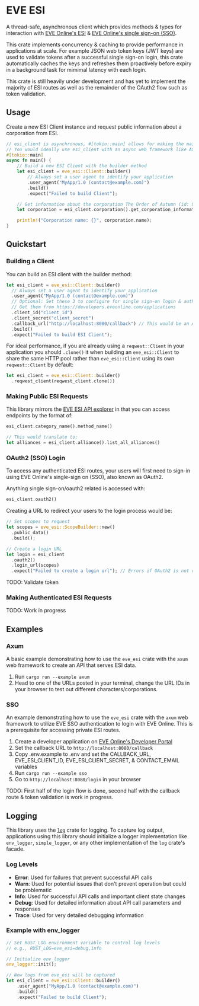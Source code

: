 # EVE ESI

A thread-safe, asynchronous client which provides methods & types for interaction with [EVE Online's ESI](https://developers.eveonline.com/api-explorer) & [EVE Online's single sign-on (SSO)](https://developers.eveonline.com/docs/services/sso/).

This crate implements concurrency & caching to provide performance in applications at scale. For example JSON web token keys (JWT keys) are used to validate tokens after a successful single sign-on login, this crate automatically caches the keys and refreshes them proactively before expiry in a background task for mimimal latency with each login.

This crate is still heavily under development and has yet to implement the majority of ESI routes as well as the remainder of the OAuth2 flow such as token validation.

## Usage

Create a new ESI Client instance and request public information about a corporation from ESI.

```rust
// esi_client is asynchronous, #[tokio::main] allows for making the main function async
// You would ideally use esi_client with an async web framework like Axum as shown in examples
#[tokio::main]
async fn main() {
    // Build a new ESI Client with the builder method
    let esi_client = eve_esi::Client::builder()
        // Always set a user agent to identify your application
        .user_agent("MyApp/1.0 (contact@example.com)")
        .build()
        .expect("Failed to build Client");

    // Get information about the corporation The Order of Autumn (id: 98785281)
    let corporation = esi_client.corporation().get_corporation_information(98785281).await.unwrap();

    println!("Corporation name: {}", corporation.name);
}
```

## Quickstart

### Building a Client

You can build an ESI client with the builder method:

```rust
let esi_client = eve_esi::Client::builder()
  // Always set a user agent to identify your application
  .user_agent("MyApp/1.0 (contact@example.com)")
  // Optional: Set these 3 to configure for single sign-on login & authenticated ESI routes
  // Get them from https://developers.eveonline.com/applications
  .client_id("client_id")
  .client_secret("client_secret")
  .callback_url("http://localhost:8080/callback") // This would be an API endpoint on your app, see SSO example
  .build()
  .expect("Failed to build ESI Client");
```

For ideal performance, if you are already using a `reqwest::Client` in your application you should `.clone()` it when building an `eve_esi::Client` to share the same HTTP pool rather than `eve_esi::Client` using its own `reqwest::Client` by default:

```rust
let esi_client = eve_esi::Client::builder()
  .reqwest_client(reqwest_client.clone())
```

### Making Public ESI Requests

This library mirrors the [EVE ESI API explorer](https://developers.eveonline.com/api-explorer) in that you can access endpoints by the format of:

```rust
esi_client.category_name().method_name()

// This would translate to:
let alliances = esi_client.alliance().list_all_alliances()
```

### OAuth2 (SSO) Login

To access any authenticated ESI routes, your users will first need to sign-in using EVE Online's single-sign on (SSO), also known as OAuth2.

Anything single sign-on/oauth2 related is accessed with:

```rust
esi_client.oauth2()
```

Creating a URL to redirect your users to the login process would be:

```rust
// Set scopes to request
let scopes = eve_esi::ScopeBuilder::new()
  .public_data()
  .build();

// Create a login URL
let login = esi_client
  .oauth2()
  .login_url(scopes)
  .expect("Failed to create a login url"); // Errors if OAuth2 is not configured on client
```

TODO: Validate token

### Making Authenticated ESI Requests

TODO: Work in progress

## Examples

### Axum

A basic example demonstrating how to use the `eve_esi` crate with the `axum` web framework to create an API that serves ESI data.

1. Run `cargo run --example axum`
2. Head to one of the URLs posted in your terminal, change the URL IDs in your browser to test out different characters/corporations.

### SSO

An example demonstrating how to use the `eve_esi` crate with the `axum` web framework to utilize EVE SSO authentication to login with EVE Online. This is a prerequisite for accessing private ESI routes.

1. Create a developer application on [EVE Online's Developer Portal](https://developers.eveonline.com/applications)
2. Set the callback URL to `http://localhost:8080/callback`
3. Copy .env.example to .env and set the CALLBACK_URL, EVE_ESI_CLIENT_ID, EVE_ESI_CLIENT_SECRET, & CONTACT_EMAIL variables
4. Run `cargo run --example sso`
5. Go to `http://localhost:8080/login` in your browser

TODO: First half of the login flow is done, second half with the callback route & token validation is work in progress.

## Logging

This library uses the [`log`](https://crates.io/crates/log) crate for logging. To capture log output,
applications using this library should initialize a logger implementation like `env_logger`,
`simple_logger`, or any other implementation of the `log` crate's facade.

### Log Levels

- **Error**: Used for failures that prevent successful API calls
- **Warn**: Used for potential issues that don't prevent operation but could be problematic
- **Info**: Used for successful API calls and important client state changes
- **Debug**: Used for detailed information about API call parameters and responses
- **Trace**: Used for very detailed debugging information

### Example with env_logger

```rust
// Set RUST_LOG environment variable to control log levels
// e.g., RUST_LOG=eve_esi=debug,info

// Initialize env_logger
env_logger::init();

// Now logs from eve_esi will be captured
let esi_client = eve_esi::Client::builder()
    .user_agent("MyApp/1.0 (contact@example.com)")
    .build()
    .expect("Failed to build Client");
```
